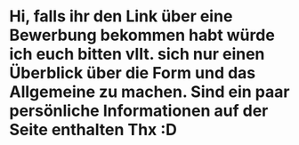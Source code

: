 # Hi, falls ihr den Link über eine Bewerbung bekommen habt würde ich euch bitten vllt. sich nur einen Überblick über die Form und das Allgemeine zu machen. Sind ein paar persönliche Informationen auf der Seite enthalten Thx :D
